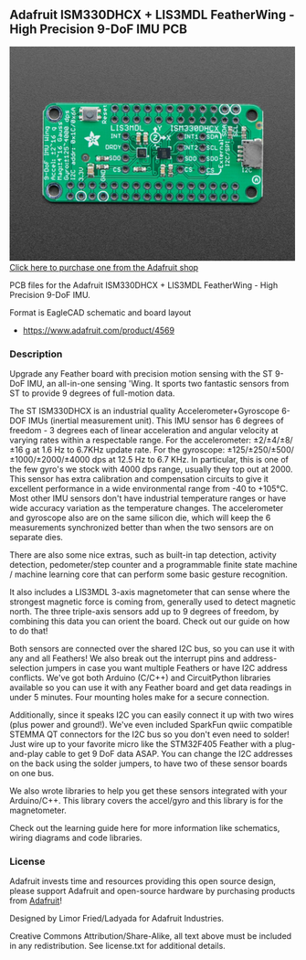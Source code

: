 ## Adafruit ISM330DHCX + LIS3MDL FeatherWing - High Precision 9-DoF IMU PCB

<a href="http://www.adafruit.com/products/4569"><img src="assets/4569.jpg?raw=true" width="500px"><br/>
Click here to purchase one from the Adafruit shop</a>

PCB files for the Adafruit ISM330DHCX + LIS3MDL FeatherWing - High Precision 9-DoF IMU.

Format is EagleCAD schematic and board layout
* https://www.adafruit.com/product/4569

### Description

Upgrade any Feather board with precision motion sensing with the ST 9-DoF IMU, an all-in-one sensing 'Wing. It sports two fantastic sensors from ST to provide 9 degrees of full-motion data.

The ST ISM330DHCX is an industrial quality Accelerometer+Gyroscope 6-DOF IMUs (inertial measurement unit). This IMU sensor has 6 degrees of freedom - 3 degrees each of linear acceleration and angular velocity at varying rates within a respectable range. For the accelerometer: ±2/±4/±8/±16 g at 1.6 Hz to 6.7KHz update rate. For the gyroscope: ±125/±250/±500/±1000/±2000/±4000 dps at 12.5 Hz to 6.7 KHz. In particular, this is one of the few gyro's we stock with 4000 dps range, usually they top out at 2000. This sensor has extra calibration and compensation circuits to give it excellent performance in a wide environmental range from -40 to +105°C. Most other IMU sensors don't have industrial temperature ranges or have wide accuracy variation as the temperature changes. The accelerometer and gyroscope also are on the same silicon die, which will keep the 6 measurements synchronized better than when the two sensors are on separate dies.

There are also some nice extras, such as built-in tap detection, activity detection, pedometer/step counter and a programmable finite state machine / machine learning core that can perform some basic gesture recognition.

It also includes a LIS3MDL 3-axis magnetometer that can sense where the strongest magnetic force is coming from, generally used to detect magnetic north. The three triple-axis sensors add up to 9 degrees of freedom, by combining this data you can orient the board. Check out our guide on how to do that!

Both sensors are connected over the shared I2C bus, so you can use it with any and all Feathers! We also break out the interrupt pins and address-selection jumpers in case you want multiple Feathers or have I2C address conflicts. We've got both Arduino (C/C++) and CircuitPython libraries available so you can use it with any Feather board and get data readings in under 5 minutes. Four mounting holes make for a secure connection.

Additionally, since it speaks I2C you can easily connect it up with two wires (plus power and ground!).  We've even included SparkFun qwiic compatible STEMMA QT connectors for the I2C bus so you don't even need to solder! Just wire up to your favorite micro like the STM32F405 Feather with a plug-and-play cable to get 9 DoF data ASAP. You can change the I2C addresses on the back using the solder jumpers, to have two of these sensor boards on one bus.

We also wrote libraries to help you get these sensors integrated with your Arduino/C++. This library covers the accel/gyro and this library is for the magnetometer.

Check out the learning guide here for more information like schematics, wiring diagrams and code libraries.

### License

Adafruit invests time and resources providing this open source design, please support Adafruit and open-source hardware by purchasing products from [Adafruit](https://www.adafruit.com)!

Designed by Limor Fried/Ladyada for Adafruit Industries.

Creative Commons Attribution/Share-Alike, all text above must be included in any redistribution.
See license.txt for additional details.
